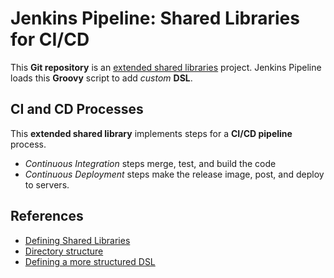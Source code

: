 Jenkins Pipeline: Shared Libraries for CI/CD
============================================

This **Git repository** is an [extended shared libraries](https://jenkins.io/doc/book/pipeline/shared-libraries/) project. Jenkins Pipeline loads this **Groovy** script to add *custom* **DSL**.

CI and CD Processes
-------------------

This **extended shared library** implements steps for a **CI/CD pipeline** process.

* *Continuous Integration* steps merge, test, and build the code
* *Continuous Deployment* steps make the release image, post, and deploy to servers.

References
---------

* [Defining Shared Libraries](https://jenkins.io/doc/book/pipeline/shared-libraries/#defining-shared-libraries)
* [Directory structure](https://jenkins.io/doc/book/pipeline/shared-libraries/#directory-structure)
* [Defining a more structured DSL](https://jenkins.io/doc/book/pipeline/shared-libraries/#defining-a-more-structured-dsl)
